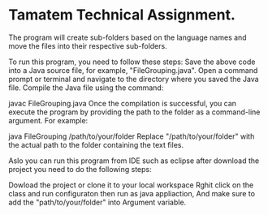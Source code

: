 # Tamatem Technical Assignment.

The program will create sub-folders based on the language names and move the files into their respective sub-folders.

To run this program, you need to follow these steps:
Save the above code into a Java source file, for example, "FileGrouping.java".
Open a command prompt or terminal and navigate to the directory where you saved the Java file.
Compile the Java file using the command:

javac FileGrouping.java
Once the compilation is successful, you can execute the program by providing the path to the folder as a command-line argument. For example:

java FileGrouping /path/to/your/folder
Replace "/path/to/your/folder" with the actual path to the folder containing the text files.


Aslo you can run this program from IDE such as eclipse after download the project you need to do the following steps:

Dowload the project or clone it to your local workspace
Rghit click on the class and run configuraton then run as java appliaction,
And make sure to add the "path/to/your/folder" into Argument variable. 
